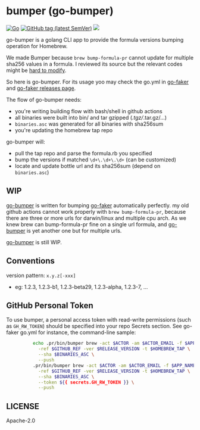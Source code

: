 # bumper (go-bumper)

[![Go](https://github.com/hedzr/go-bumper/actions/workflows/go.yml/badge.svg)](https://github.com/hedzr/go-bumper/actions/workflows/go.yml)
[![GitHub tag (latest SemVer)](https://img.shields.io/github/tag/hedzr/go-bumper.svg?label=release)](https://github.com/hedzr/go-bumper/releases)
[![](https://img.shields.io/badge/go-dev-green)](https://pkg.go.dev/github.com/hedzr/go-bumper)

go-bumper is a golang CLI app to provide the formula versions bumping 
operation for Homebrew.

We made Bumper because `brew bump-formula-pr` cannot update for 
multiple sha256 values in a formula. I reviewed its source but
the relevant codes might be [hard to modify](https://github.com/Homebrew/brew/blob/1ca3ed87e28c450a24ee144a23fe2ba8b2a73640/Library/Homebrew/dev-cmd/bump-formula-pr.rb#L145-L341).

So here is go-bumper. For its usage yoo may check the go.yml in 
[go-faker](https://github.com/hedzr/go-faker) and [go-faker releases
page](https://github.com/hedzr/go-faker/releases).

The flow of go-bumper needs:

- you're writing building flow with bash/shell in github actions 
- all binaries were built into bin/ and tar gzipped (*.tgz/*.tar.gz/...)
- `binaries.asc` was generated for all binaries with sha256sum
- you're updating the homebrew tap repo

go-bumper will:

- pull the tap repo and parse the formula.rb you specified
- bump the versions if matched `\d+\.\d+\.\d+` (can be customized)
- locate and update bottle url and its sha256sum (depend on `binaries.asc`)

## WIP

[go-bumper](https://github.com/hedzr/go-bumper) is written for bumping [go-faker](https://github.com/hedzr/go-faker) automatically perfectly. my 
old github actions cannot work properly with `brew bump-formula-pr`, 
because there are three or more urls for darwin/linux and multiple
cpu arch. As we knew brew can bump-formula-pr fine on a single url
formula, and [go-bumper](https://github.com/hedzr/go-bumper) is yet another one but for multiple urls.

[go-bumper](https://github.com/hedzr/go-bumper) is still WIP.



## Conventions

version pattern: `x.y.z[-xxx]`
- eg: 1.2.3, 1.2.3-b1, 1.2.3-beta29, 1.2.3-alpha, 1.2.3-7, ...

## GitHub Personal Token

To use bumper, a personal access token with read-write permissions (such as `GH_RW_TOKEN`) should be specified into your repo Secrets section. See go-faker go.yml for instance, the command-line sample:

```bash
          echo .pr/bin/bumper brew -act $ACTOR -am $ACTOR_EMAIL -f $APP_NAME \
            -ref $GITHUB_REF -ver $RELEASE_VERSION -t $HOMEBREW_TAP \
            --sha $BINARIES_ASC \
            --push
          .pr/bin/bumper brew -act $ACTOR -am $ACTOR_EMAIL -f $APP_NAME \
            -ref $GITHUB_REF -ver $RELEASE_VERSION -t $HOMEBREW_TAP \
            --sha $BINARIES_ASC \
            --token ${{ secrets.GH_RW_TOKEN }} \
            --push
```


## LICENSE

Apache-2.0

